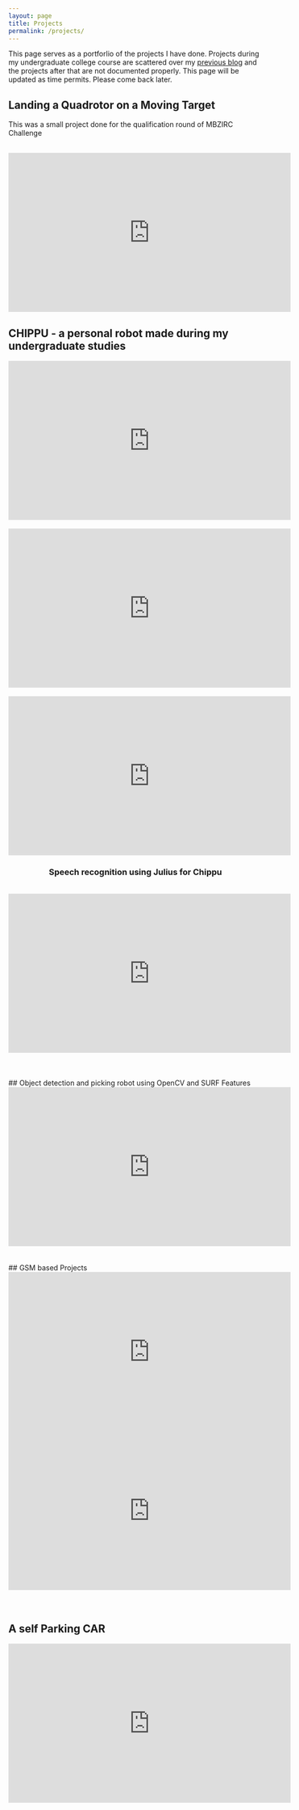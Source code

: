 ```yaml
---
layout: page
title: Projects
permalink: /projects/
---
```



This page serves as a portforlio of the projects I have done. Projects during my undergraduate college course are scattered over my [previous blog](http://www.achuwilson.wordpress.com/blog/) and the projects after that are not documented properly. This page will be updated as time permits. Please come back later.



## Landing a Quadrotor on a Moving Target

This was a small project done for the qualification round of MBZIRC Challenge

<br>

<div align="center">
<iframe width="560" height="315" src="https://www.youtube.com/embed/QIklrzh8k6U" frameborder="0" allowfullscreen></iframe>
</div>


## CHIPPU - a personal robot made during my undergraduate studies

<div align="center">
<iframe width="560" height="315" src="https://www.youtube.com/embed/WHMeLI0H9f4" frameborder="0" allowfullscreen></iframe>

<br>
<br>
<iframe width="560" height="315" src="https://www.youtube.com/embed/lG0FHGkExzc" frameborder="0" allowfullscreen></iframe>
<br>

<br>
<iframe width="560" height="315" src="https://www.youtube.com/embed/KoJ7E7-5jwo" frameborder="0" allowfullscreen></iframe>
<br>

### Speech recognition using Julius for Chippu
<br>
<iframe width="560" height="315" src="https://www.youtube.com/embed/zO5MvISidJI" frameborder="0" allowfullscreen></iframe>
<br>
<br>
</div>

<br>
<br>
## Object detection and picking robot using OpenCV and SURF Features

<div align="center">
<iframe width="560" height="315" src="https://www.youtube.com/embed/RzAHAUrJAp4" frameborder="0" allowfullscreen></iframe>
</div>
<br>
<br>
## GSM based Projects
<div align="center">

<iframe width="560" height="315" src="https://www.youtube.com/embed/sg7snEejMzI" frameborder="0" allowfullscreen></iframe>

<iframe width="560" height="315" src="https://www.youtube.com/embed/pviOTTA08FY" frameborder="0" allowfullscreen></iframe>

</div>
<br>
<br>

## A self Parking CAR
<div align="center">
<iframe width="560" height="315" src="https://www.youtube.com/embed/GDYHJPsIQ2M" frameborder="0" allowfullscreen></iframe>
</div>
